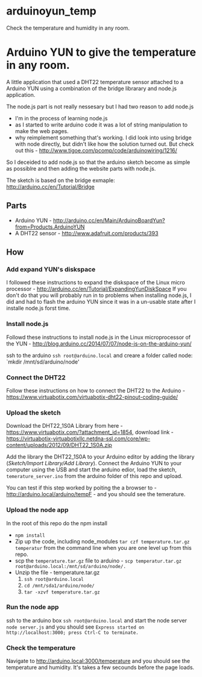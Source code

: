 arduinoyun_temp
===============

Check the temperature and humidity in any room. 

# Arduino YUN to give the temperature in any room.
A little application that used a DHT22 temperature sensor attached to a Arduino YUN using a combination of the bridge librarary and node.js application.

The node.js part is not really nessesary but I had two reason to add node.js
* I'm in the process of learning node.js
* as I started to write arduino code it was a lot of string manipulation to make the web pages.
* why reimplement something that's working. I did look into using bridge with node directly, but didn't like how the solution turned out. But check out this - http://www.tigoe.com/pcomp/code/arduinowiring/1216/ 

So I deceided to add node.js so that the arduino sketch become as simple as possiblre and then adding the website 
parts with node.js.

The sketch is based on the bridge exmaple: http://arduino.cc/en/Tutorial/Bridge

## Parts
* Arduino YUN - http://arduino.cc/en/Main/ArduinoBoardYun?from=Products.ArduinoYUN
* A DHT22 sensor - http://www.adafruit.com/products/393

## How
### Add expand YUN's diskspace 
I followed these instructions to expand the diskspace of the Linux micro processor - http://arduino.cc/en/Tutorial/ExpandingYunDiskSpace
If you don't do that you will probably run in to problems when installing node.js, I did and had to flash the arduino YUN
since it was in a un-usable state after I installe node.js forst time.

### Install node.js 
Followd these instructions to install node.js in the Linux microprocessor of the YUN - http://blog.arduino.cc/2014/07/07/node-js-on-the-arduino-yun/

ssh to the arduino `ssh root@arduino.local` and creare a folder called node:  `mkdir /mnt/sd/arduino/node'

### Connect the DHT22
Follow these instructions on how to connect the DHT22 to the Arduino - https://www.virtuabotix.com/virtuabotix-dht22-pinout-coding-guide/

### Upload the sketch
Download the DHT22_1S0A Library from here - https://www.virtuabotix.com/?attachment_id=1854, download link - https://virtuabotix-virtuabotixllc.netdna-ssl.com/core/wp-content/uploads/2012/09/DHT22_1S0A.zip

Add the library the DHT22_1S0A to your Arduino editor by adding the library (_Sketch/Import Library/Add Library_).
Connect the Arduino YUN to your computer using the USB and start the arduino edior, load the sketch, `temerature_server.ino` 
from the arduino folder of this repo and upload.

You can test if this step worked by poiting the a browser to - http://arduino.local/arduino/tempF - and you should see
the temerature.

### Upload the node app
In the root of this repo do the npm install

* `npm install`
* Zip up the code, including node_modules
`tar czf temperature.tar.gz temperatur` from the command line when you are one level up from this repo. 
* scp the `temperature.tar.gz` file to arduino - `scp temperatur.tar.gz root@arduino.local:/mnt/sd/arduino/node/.`
* Unzip the file - temperature.tar.gz 
  1. `ssh root@arduino.local`
  2. `cd /mnt/sda1/arduino/node/`
  3. `tar -xzvf temperature.tar.gz`
  

### Run the node app
ssh to the arduino box `ssh root@arduino.local` and start the node server 
`node server.js` and you should see `Express started on http://localhost:3000; press Ctrl-C to terminate.`

### Check the temperature
Navigate to http://arduino.local:3000/temperature and you should see the temperature and humidity. It's takes a few 
secounds before the page loads. 


